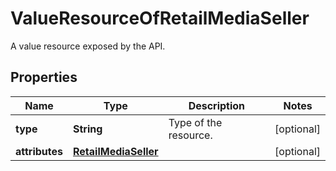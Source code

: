

# ValueResourceOfRetailMediaSeller

A value resource exposed by the API.

## Properties

| Name | Type | Description | Notes |
|------------ | ------------- | ------------- | -------------|
|**type** | **String** | Type of the resource. |  [optional] |
|**attributes** | [**RetailMediaSeller**](RetailMediaSeller.md) |  |  [optional] |



